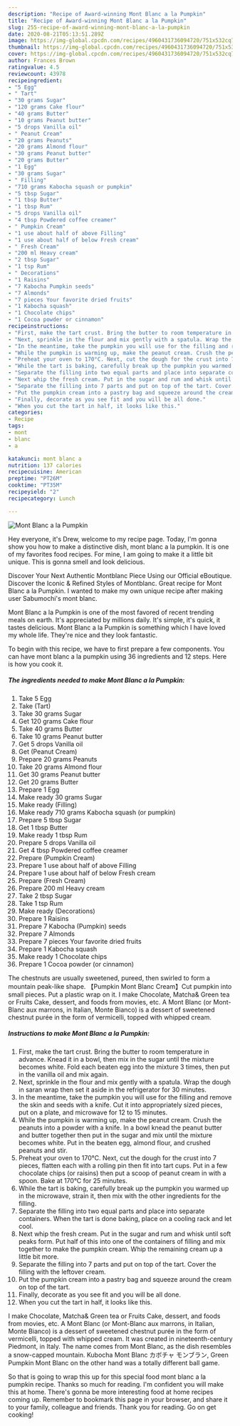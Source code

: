 ```yaml
---
description: "Recipe of Award-winning Mont Blanc a la Pumpkin"
title: "Recipe of Award-winning Mont Blanc a la Pumpkin"
slug: 255-recipe-of-award-winning-mont-blanc-a-la-pumpkin
date: 2020-08-21T05:13:51.289Z
image: https://img-global.cpcdn.com/recipes/4960431736094720/751x532cq70/mont-blanc-a-la-pumpkin-recipe-main-photo.jpg
thumbnail: https://img-global.cpcdn.com/recipes/4960431736094720/751x532cq70/mont-blanc-a-la-pumpkin-recipe-main-photo.jpg
cover: https://img-global.cpcdn.com/recipes/4960431736094720/751x532cq70/mont-blanc-a-la-pumpkin-recipe-main-photo.jpg
author: Frances Brown
ratingvalue: 4.5
reviewcount: 43978
recipeingredient:
- "5 Egg"
- " Tart"
- "30 grams Sugar"
- "120 grams Cake flour"
- "40 grams Butter"
- "10 grams Peanut butter"
- "5 drops Vanilla oil"
- " Peanut Cream"
- "20 grams Peanuts"
- "20 grams Almond flour"
- "30 grams Peanut butter"
- "20 grams Butter"
- "1 Egg"
- "30 grams Sugar"
- " Filling"
- "710 grams Kabocha squash or pumpkin"
- "5 tbsp Sugar"
- "1 tbsp Butter"
- "1 tbsp Rum"
- "5 drops Vanilla oil"
- "4 tbsp Powdered coffee creamer"
- " Pumpkin Cream"
- "1 use about half of above Filling"
- "1 use about half of below Fresh cream"
- " Fresh Cream"
- "200 ml Heavy cream"
- "2 tbsp Sugar"
- "1 tsp Rum"
- " Decorations"
- "1 Raisins"
- "7 Kabocha Pumpkin seeds"
- "7 Almonds"
- "7 pieces Your favorite dried fruits"
- "1 Kabocha squash"
- "1 Chocolate chips"
- "1 Cocoa powder or cinnamon"
recipeinstructions:
- "First, make the tart crust. Bring the butter to room temperature in advance. Knead it in a bowl, then mix in the sugar until the mixture becomes white. Fold each beaten egg into the mixture 3 times, then put in the vanilla oil and mix again."
- "Next, sprinkle in the flour and mix gently with a spatula. Wrap the dough in saran wrap then set it aside in the refrigerator for 30 minutes."
- "In the meantime, take the pumpkin you will use for the filling and remove the skin and seeds with a knife. Cut it into appropriately sized pieces, put on a plate, and microwave for 12 to 15 minutes."
- "While the pumpkin is warming up, make the peanut cream. Crush the peanuts into a powder with a knife. In a bowl knead the peanut butter and butter together then put in the sugar and mix until the mixture becomes white. Put in the beaten egg, almond flour, and crushed peanuts and stir."
- "Preheat your oven to 170°C. Next, cut the dough for the crust into 7 pieces, flatten each with a rolling pin then fit into tart cups. Put in a few chocolate chips (or raisins) then put a scoop of peanut cream in with a spoon. Bake at 170°C for 25 minutes."
- "While the tart is baking, carefully break up the pumpkin you warmed up in the microwave, strain it, then mix with the other ingredients for the filling."
- "Separate the filling into two equal parts and place into separate containers. When the tart is done baking, place on a cooling rack and let cool."
- "Next whip the fresh cream. Put in the sugar and rum and whisk until soft peaks form. Put half of this into one of the containers of filling and mix together to make the pumpkin cream. Whip the remaining cream up a little bit more."
- "Separate the filling into 7 parts and put on top of the tart. Cover the filling with the leftover cream."
- "Put the pumpkin cream into a pastry bag and squeeze around the cream on top of the tart."
- "Finally, decorate as you see fit and you will be all done."
- "When you cut the tart in half, it looks like this."
categories:
- Recipe
tags:
- mont
- blanc
- a

katakunci: mont blanc a 
nutrition: 137 calories
recipecuisine: American
preptime: "PT26M"
cooktime: "PT35M"
recipeyield: "2"
recipecategory: Lunch

---
```



![Mont Blanc a la Pumpkin](https://img-global.cpcdn.com/recipes/4960431736094720/751x532cq70/mont-blanc-a-la-pumpkin-recipe-main-photo.jpg)

Hey everyone, it's Drew, welcome to my recipe page. Today, I'm gonna show you how to make a distinctive dish, mont blanc a la pumpkin. It is one of my favorites food recipes. For mine, I am going to make it a little bit unique. This is gonna smell and look delicious.

Discover Your Next Authentic Montblanc Piece Using our Official eBoutique. Discover the Iconic &amp; Refined Styles of Montblanc. Great recipe for Mont Blanc a la Pumpkin. I wanted to make my own unique recipe after making user Sabumochi&#39;s mont blanc.

Mont Blanc a la Pumpkin is one of the most favored of recent trending meals on earth. It's appreciated by millions daily. It's simple, it's quick, it tastes delicious. Mont Blanc a la Pumpkin is something which I have loved my whole life. They're nice and they look fantastic.


To begin with this recipe, we have to first prepare a few components. You can have mont blanc a la pumpkin using 36 ingredients and 12 steps. Here is how you cook it.

<!--inarticleads1-->

##### The ingredients needed to make Mont Blanc a la Pumpkin:

1. Take 5 Egg
1. Take  (Tart)
1. Take 30 grams Sugar
1. Get 120 grams Cake flour
1. Take 40 grams Butter
1. Take 10 grams Peanut butter
1. Get 5 drops Vanilla oil
1. Get  (Peanut Cream)
1. Prepare 20 grams Peanuts
1. Take 20 grams Almond flour
1. Get 30 grams Peanut butter
1. Get 20 grams Butter
1. Prepare 1 Egg
1. Make ready 30 grams Sugar
1. Make ready  (Filling)
1. Make ready 710 grams Kabocha squash (or pumpkin)
1. Prepare 5 tbsp Sugar
1. Get 1 tbsp Butter
1. Make ready 1 tbsp Rum
1. Prepare 5 drops Vanilla oil
1. Get 4 tbsp Powdered coffee creamer
1. Prepare  (Pumpkin Cream)
1. Prepare 1 use about half of above Filling
1. Prepare 1 use about half of below Fresh cream
1. Prepare  (Fresh Cream)
1. Prepare 200 ml Heavy cream
1. Take 2 tbsp Sugar
1. Take 1 tsp Rum
1. Make ready  (Decorations)
1. Prepare 1 Raisins
1. Prepare 7 Kabocha (Pumpkin) seeds
1. Prepare 7 Almonds
1. Prepare 7 pieces Your favorite dried fruits
1. Prepare 1 Kabocha squash
1. Make ready 1 Chocolate chips
1. Prepare 1 Cocoa powder (or cinnamon)


The chestnuts are usually sweetened, pureed, then swirled to form a mountain peak-like shape. 【Pumpkin Mont Blanc Cream】Cut pumpkin into small pieces. Put a plastic wrap on it. I make Chocolate, Matcha&amp; Green tea or Fruits Cake, dessert, and foods from movies, etc. A Mont Blanc (or Mont-Blanc aux marrons, in Italian, Monte Bianco) is a dessert of sweetened chestnut purée in the form of vermicelli, topped with whipped cream. 

<!--inarticleads2-->

##### Instructions to make Mont Blanc a la Pumpkin:

1. First, make the tart crust. Bring the butter to room temperature in advance. Knead it in a bowl, then mix in the sugar until the mixture becomes white. Fold each beaten egg into the mixture 3 times, then put in the vanilla oil and mix again.
1. Next, sprinkle in the flour and mix gently with a spatula. Wrap the dough in saran wrap then set it aside in the refrigerator for 30 minutes.
1. In the meantime, take the pumpkin you will use for the filling and remove the skin and seeds with a knife. Cut it into appropriately sized pieces, put on a plate, and microwave for 12 to 15 minutes.
1. While the pumpkin is warming up, make the peanut cream. Crush the peanuts into a powder with a knife. In a bowl knead the peanut butter and butter together then put in the sugar and mix until the mixture becomes white. Put in the beaten egg, almond flour, and crushed peanuts and stir.
1. Preheat your oven to 170°C. Next, cut the dough for the crust into 7 pieces, flatten each with a rolling pin then fit into tart cups. Put in a few chocolate chips (or raisins) then put a scoop of peanut cream in with a spoon. Bake at 170°C for 25 minutes.
1. While the tart is baking, carefully break up the pumpkin you warmed up in the microwave, strain it, then mix with the other ingredients for the filling.
1. Separate the filling into two equal parts and place into separate containers. When the tart is done baking, place on a cooling rack and let cool.
1. Next whip the fresh cream. Put in the sugar and rum and whisk until soft peaks form. Put half of this into one of the containers of filling and mix together to make the pumpkin cream. Whip the remaining cream up a little bit more.
1. Separate the filling into 7 parts and put on top of the tart. Cover the filling with the leftover cream.
1. Put the pumpkin cream into a pastry bag and squeeze around the cream on top of the tart.
1. Finally, decorate as you see fit and you will be all done.
1. When you cut the tart in half, it looks like this.


I make Chocolate, Matcha&amp; Green tea or Fruits Cake, dessert, and foods from movies, etc. A Mont Blanc (or Mont-Blanc aux marrons, in Italian, Monte Bianco) is a dessert of sweetened chestnut purée in the form of vermicelli, topped with whipped cream. It was created in nineteenth-century Piedmont, in Italy. The name comes from Mont Blanc, as the dish resembles a snow-capped mountain. Kubocha Mont Blanc カボチャ モンブラン, Green Pumpkin Mont Blanc on the other hand was a totally different ball game. 

So that is going to wrap this up for this special food mont blanc a la pumpkin recipe. Thanks so much for reading. I'm confident you will make this at home. There's gonna be more interesting food at home recipes coming up. Remember to bookmark this page in your browser, and share it to your family, colleague and friends. Thank you for reading. Go on get cooking!
